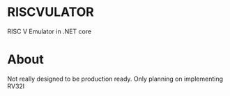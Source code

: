 # RISCVULATOR
RISC V Emulator in .NET core

# About
Not really designed to be production ready. Only planning on implementing RV32I
